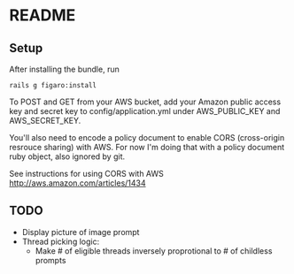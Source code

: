 # README

## Setup

After installing the bundle, run

    rails g figaro:install

To POST and GET from your AWS bucket, add your Amazon public access key and secret key to config/application.yml under AWS_PUBLIC_KEY and AWS_SECRET_KEY.

You'll also need to encode a policy document to enable CORS (cross-origin resrouce sharing) with AWS. For now I'm doing that with a policy document ruby object, also ignored by git.

See instructions for using CORS with AWS http://aws.amazon.com/articles/1434

## TODO

* Display picture of image prompt
* Thread picking logic:
  * Make # of eligible threads inversely proprotional to # of childless prompts
